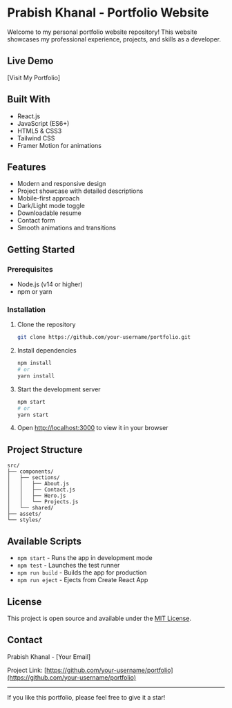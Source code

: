 # Prabish Khanal - Portfolio Website

Welcome to my personal portfolio website repository! This website showcases my professional experience, projects, and skills as a developer.

## Live Demo

[Visit My Portfolio]
## Built With

- React.js
- JavaScript (ES6+)
- HTML5 & CSS3
- Tailwind CSS
- Framer Motion for animations

## Features

- Modern and responsive design
- Project showcase with detailed descriptions
- Mobile-first approach
- Dark/Light mode toggle
- Downloadable resume
- Contact form
- Smooth animations and transitions

## Getting Started

### Prerequisites

- Node.js (v14 or higher)
- npm or yarn

### Installation

1. Clone the repository
   ```bash
   git clone https://github.com/your-username/portfolio.git
   ```

2. Install dependencies
   ```bash
   npm install
   # or
   yarn install
   ```

3. Start the development server
   ```bash
   npm start
   # or
   yarn start
   ```

4. Open [http://localhost:3000](http://localhost:3000) to view it in your browser

## Project Structure

```
src/
├── components/
│   ├── sections/
│   │   ├── About.js
│   │   ├── Contact.js
│   │   ├── Hero.js
│   │   └── Projects.js
│   └── shared/
├── assets/
└── styles/
```

## Available Scripts

- `npm start` - Runs the app in development mode
- `npm test` - Launches the test runner
- `npm run build` - Builds the app for production
- `npm run eject` - Ejects from Create React App

## License

This project is open source and available under the [MIT License](LICENSE).

## Contact

Prabish Khanal - [Your Email] 

Project Link: [https://github.com/your-username/portfolio](https://github.com/your-username/portfolio) 

---

 If you like this portfolio, please feel free to give it a star!
